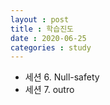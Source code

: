 ```yaml
---
layout : post
title : 학습진도
date : 2020-06-25
categories : study
---
```

+ 세션 6. Null-safety
+ 세션 7. outro

